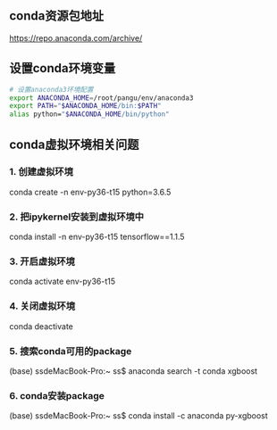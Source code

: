 ## conda资源包地址
https://repo.anaconda.com/archive/

## 设置conda环境变量
```bash
# 设置anaconda3环境配置
export ANACONDA_HOME=/root/pangu/env/anaconda3
export PATH="$ANACONDA_HOME/bin:$PATH"
alias python="$ANACONDA_HOME/bin/python"
```

## conda虚拟环境相关问题
### 1. 创建虚拟环境
conda create -n env-py36-t15 python=3.6.5

### 2. 把ipykernel安装到虚拟环境中
conda install -n env-py36-t15  tensorflow==1.1.5

### 3. 开启虚拟环境
conda activate env-py36-t15

### 4. 关闭虚拟环境
conda deactivate

### 5. 搜索conda可用的package
(base) ssdeMacBook-Pro:~ ss$ anaconda search -t conda xgboost
### 6. conda安装package
(base) ssdeMacBook-Pro:~ ss$ conda install -c anaconda py-xgboost




